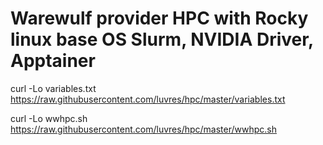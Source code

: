 Warewulf provider HPC with Rocky linux base OS
Slurm, NVIDIA Driver, Apptainer
=====

curl -Lo variables.txt https://raw.githubusercontent.com/luvres/hpc/master/variables.txt

curl -Lo wwhpc.sh  https://raw.githubusercontent.com/luvres/hpc/master/wwhpc.sh


